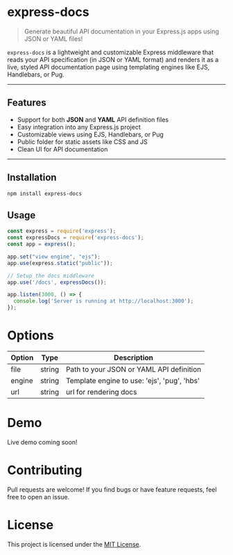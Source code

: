 # express-docs

> Generate beautiful API documentation in your Express.js apps using JSON or YAML files!

`express-docs` is a lightweight and customizable Express middleware that reads your API specification (in JSON or YAML format) and renders it as a live, styled API documentation page using templating engines like EJS, Handlebars, or Pug.

---

## Features

- Support for both **JSON** and **YAML** API definition files
- Easy integration into any Express.js project
- Customizable views using EJS, Handlebars, or Pug
- Public folder for static assets like CSS and JS
- Clean UI for API documentation

---

## Installation

```bash
npm install express-docs
```

## Usage
```js
const express = require('express');
const expressDocs = require('express-docs');
const app = express();

app.set("view engine", "ejs");
app.use(express.static("public"));

// Setup the docs middleware
app.use('/docs', expressDocs());

app.listen(3000, () => {
  console.log('Server is running at http://localhost:3000');
});
```
# Options

| Option | Type | Description |
|--------|------|-------------|
| file | string | Path to your JSON or YAML API definition |
| engine | string | Template engine to use: 'ejs', 'pug', 'hbs' |
| url	| string | url for rendering docs |

# Demo
Live demo coming soon!

# Contributing
Pull requests are welcome! If you find bugs or have feature requests, feel free to open an issue.

# License
This project is licensed under the [MIT License](LICENSE).